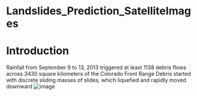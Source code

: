 # Landslides_Prediction_SatelliteImages

# Introduction
Rainfall from September 9 to 13, 2013 triggered at least 1138 debris flows across 3430 square kilometers of the Colorado Front Range
Debris started with discrete sliding masses of slides, which liquefied and rapidly moved downward
![image](https://user-images.githubusercontent.com/48161339/141336172-64d9df4d-c5b8-4f39-bb89-bf78a484e837.png)
